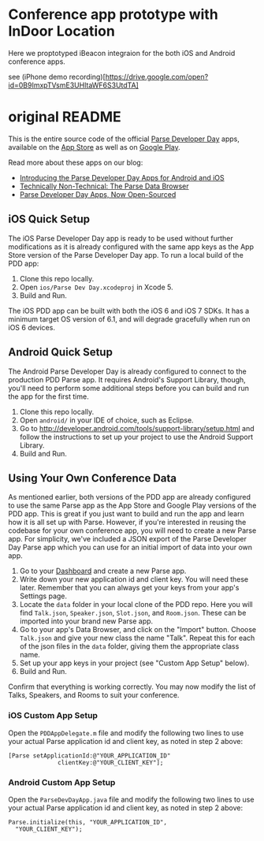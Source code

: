 # Conference app prototype with InDoor Location #

Here we proptotyped iBeacon integraion for the both iOS and Android conference apps. 

see (iPhone demo recording)[https://drive.google.com/open?id=0B9ImxpTVsmE3UHltaWF6S3UtdTA]

# original README #

This is the entire source code of the official [Parse Developer Day](http://www.parsedeveloperday.com) apps, available on the [App Store](https://itunes.apple.com/us/app/parse-developer-day/id691488056) as well as on [Google Play](https://play.google.com/store/apps/details?id=com.parse.parsedevday). 

Read more about these apps on our blog:

* [Introducing the Parse Developer Day Apps for Android and iOS](http://blog.parse.com/2013/08/29/introducing-the-parse-developer-day-apps-for-android-and-ios/)
* [Technically Non-Technical: The Parse Data Browser](http://blog.parse.com/2013/09/26/technically-non-technical-the-parse-data-browser/)
* [Parse Developer Day Apps, Now Open-Sourced](http://blog.parse.com/2013/10/01/parse-developer-day-apps-now-open-sourced)

## iOS Quick Setup ##

The iOS Parse Developer Day app is ready to be used without further modifications as it is already configured with the same app keys as the App Store version of the Parse Developer Day app. To run a local build of the PDD app:

1. Clone this repo locally.
2. Open `ios/Parse Dev Day.xcodeproj` in Xcode 5.
3. Build and Run.

The iOS PDD app can be built with both the iOS 6 and iOS 7 SDKs. It has a minimum target OS version of 6.1, and will degrade gracefully when run on iOS 6 devices.

## Android Quick Setup ##

The Android Parse Developer Day is already configured to connect to the production PDD Parse app. It requires Android's Support Library, though, you'll need to perform some additional steps before you can build and run the app for the first time.

1. Clone this repo locally.
2. Open `android/` in your IDE of choice, such as Eclipse.
3. Go to http://developer.android.com/tools/support-library/setup.html and follow the instructions to set up your project to use the Android Support Library.
4. Build and Run.

## Using Your Own Conference Data ##

As mentioned earlier, both versions of the PDD app are already configured to use the same Parse app as the App Store and Google Play versions of the PDD app. This is great if you just want to build and run the app and learn how it is all set up with Parse. However, if you're interested in reusing the codebase for your own conference app, you will need to create a new Parse app. For simplicity, we've included a JSON export of the Parse Developer Day Parse app which you can use for an initial import of data into your own app.

1. Go to your [Dashboard](https://parse.com/apps) and create a new Parse app.
2. Write down your new application id and client key. You will need these later. Remember that you can always get your keys from your app's Settings page.
3. Locate the `data` folder in your local clone of the PDD repo. Here you will find `Talk.json`, `Speaker.json`, `Slot.json`, and `Room.json`. These can be imported into your brand new Parse app.
4. Go to your app's Data Browser, and click on the "Import" button. Choose `Talk.json` and give your new class the name "Talk". Repeat this for each of the json files in the `data` folder, giving them the appropriate class name.
5. Set up your app keys in your project (see "Custom App Setup" below).
6. Build and Run.

Confirm that everything is working correctly. You may now modify the list of Talks, Speakers, and Rooms to suit your conference.

### iOS Custom App Setup ###

Open the `PDDAppDelegate.m` file and modify the following two lines to use your actual Parse application id and client key, as noted in step 2 above:

```
[Parse setApplicationId:@"YOUR_APPLICATION_ID"
              clientKey:@"YOUR_CLIENT_KEY"];
```

### Android Custom App Setup ###

Open the `ParseDevDayApp.java` file and modify the following two lines to use your actual Parse application id and client key, as noted in step 2 above:

```
Parse.initialize(this, "YOUR_APPLICATION_ID",
  "YOUR_CLIENT_KEY");
```

